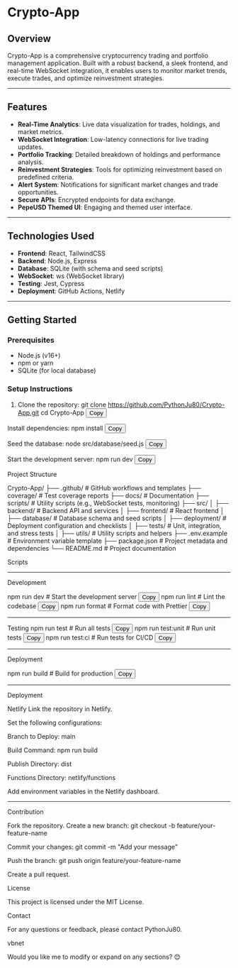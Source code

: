 # Crypto-App

## Overview
Crypto-App is a comprehensive cryptocurrency trading and portfolio management application. Built with a robust backend, a sleek frontend, and real-time WebSocket integration, it enables users to monitor market trends, execute trades, and optimize reinvestment strategies.

---

## Features
- **Real-Time Analytics**: Live data visualization for trades, holdings, and market metrics.
- **WebSocket Integration**: Low-latency connections for live trading updates.
- **Portfolio Tracking**: Detailed breakdown of holdings and performance analysis.
- **Reinvestment Strategies**: Tools for optimizing reinvestment based on predefined criteria.
- **Alert System**: Notifications for significant market changes and trade opportunities.
- **Secure APIs**: Encrypted endpoints for data exchange.
- **PepeUSD Themed UI**: Engaging and themed user interface.

---

## Technologies Used
- **Frontend**: React, TailwindCSS
- **Backend**: Node.js, Express
- **Database**: SQLite (with schema and seed scripts)
- **WebSocket**: ws (WebSocket library)
- **Testing**: Jest, Cypress
- **Deployment**: GitHub Actions, Netlify

---

## Getting Started

### Prerequisites
- Node.js (v16+)
- npm or yarn
- SQLite (for local database)

### Setup Instructions

1. Clone the repository:
   git clone https://github.com/PythonJu80/Crypto-App.git
   cd Crypto-App
<button onclick="navigator.clipboard.writeText('git clone https://github.com/PythonJu80/Crypto-App.git && cd Crypto-App')">Copy</button>

Install dependencies:
   npm install
<button onclick="navigator.clipboard.writeText('npm install')">Copy</button>

Seed the database:
   node src/database/seed.js
<button onclick="navigator.clipboard.writeText('node src/database/seed.js')">Copy</button>

Start the development server:
npm run dev
<button onclick="navigator.clipboard.writeText('node npm run dev')">Copy</button>

Project Structure


Crypto-App/
├── .github/             # GitHub workflows and templates
├── coverage/            # Test coverage reports
├── docs/                # Documentation
├── scripts/             # Utility scripts (e.g., WebSocket tests, monitoring)
├── src/
│   ├── backend/         # Backend API and services
│   ├── frontend/        # React frontend
│   ├── database/        # Database schema and seed scripts
│   ├── deployment/      # Deployment configuration and checklists
│   ├── tests/           # Unit, integration, and stress tests
│   ├── utils/           # Utility scripts and helpers
├── .env.example         # Environment variable template
├── package.json         # Project metadata and dependencies
└── README.md            # Project documentation


Scripts

---

Development

npm run dev       # Start the development server
<button onclick="navigator.clipboard.writeText('node npm run dev')">Copy</button>
npm run lint      # Lint the codebase
<button onclick="navigator.clipboard.writeText('node npm run lint')">Copy</button>
npm run format    # Format code with Prettier
<button onclick="navigator.clipboard.writeText('node npm run format')">Copy</button>


---

Testing
npm run test      # Run all tests
<button onclick="navigator.clipboard.writeText('node npm run test:unit')">Copy</button>
npm run test:unit # Run unit tests
<button onclick="navigator.clipboard.writeText('node npm run test:unit')">Copy</button>
npm run test:ci   # Run tests for CI/CD
<button onclick="navigator.clipboard.writeText('node npm run test:ci')">Copy</button>

---

Deployment

npm run build     # Build for production
<button onclick="navigator.clipboard.writeText('node npm run build')">Copy</button>

---

Deployment

Netlify
Link the repository in Netlify.

Set the following configurations:

Branch to Deploy: main

Build Command: npm run build

Publish Directory: dist

Functions Directory: netlify/functions

Add environment variables in the Netlify dashboard.

---

Contribution

Fork the repository.
Create a new branch:
git checkout -b feature/your-feature-name

Commit your changes:
git commit -m "Add your message"

Push the branch:
git push origin feature/your-feature-name

Create a pull request.

License

This project is licensed under the MIT License.

Contact

For any questions or feedback, please contact PythonJu80.

vbnet

Would you like me to modify or expand on any sections? 😊





